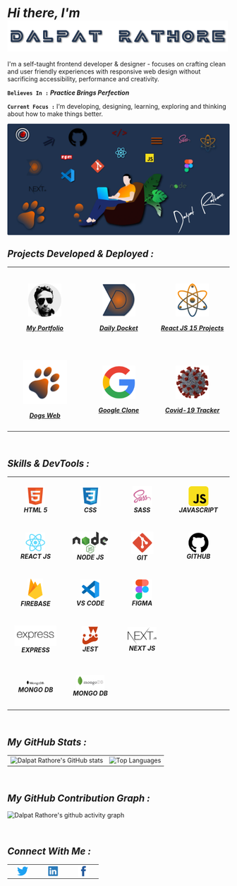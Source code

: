 <h1><i>Hi there,  I'm  <img align="center" alt="Dalpat Rathore" width="500" src="https://github.com/DalpatRathore/dalpatrathore/blob/main/assets/images/name.svg"> </i> </h1>
<!-- <h1><i>Hi there,  I'm Dalpat Rathore</i></h1> -->

I'm a self-taught frontend developer & designer - focuses on crafting clean and user friendly experiences with responsive web design without sacrificing accessibility, performance and creativity.

**`Believes In :`** <strong> <i> Practice Brings Perfection </i> </strong>

**`Current Focus :`** I’m developing, designing, learning, exploring and thinking about how to make things better.

<img align="center" alt="hero image" src="https://github.com/DalpatRathore/dalpatrathore/blob/main/assets/images/heroImg0.webp">

<br>

<h2><i>Projects Developed & Deployed :</i></h2>

<table>

  <tr>
    <td align='center' width="250" height="180">
      <a href="https://dalpatrathoredev.web.app">
          <img align="center" alt="dalpat rathore" width="75px" src="https://github.com/DalpatRathore/dalpatrathore/blob/main/assets/images/dalpatrathore.png" />
           <br>
           <br>
          <strong><i>My Portfolio</i></strong>
     </a>
   </td>
      
   <td align='center' width="250" height="180">
     <a href="https://dailydocket.web.app/">
        <img align="center" alt="daily-docket" width="75px" src="https://github.com/DalpatRathore/dalpatrathore/blob/main/assets/images/dailydocket.png" />
           <br>
           <br>
      <strong><i>Daily Docket</i></strong>
    </a>
   </td>
    
   <td align='center' width="250" height="180">
     <a href="https://react15proj.web.app">
         <img align="center" alt="react-15-porjects" width="75px" src="https://github.com/DalpatRathore/dalpatrathore/blob/main/assets/images/react15proj.png" />
           <br>
           <br>
      <strong><i>React JS 15 Projects</i></strong>
    </a>
  </td>       
</tr>

<tr>
   <td align='center' width="250" height="180">
     <a href="https://dogsdetails.web.app/">
       <img align="center" alt="dogs-web" width="100px" src="https://github.com/DalpatRathore/dalpatrathore/blob/main/assets/images/dogsweb.png" />
           <br>
           <br>
      <strong><i>Dogs Web</i></strong>
    </a>
  </td>
    
 <td align='center' width="250" height="180">
       <a href="https://cloneapp111.web.app/">
        <img align="center" alt="Google-Clone" width="75px" src="https://github.com/DalpatRathore/dalpatrathore/blob/main/assets/images/googleclone.png" />
           </br>
           </br>
       <strong><i>Google Clone</i></strong>
    </a>
 </td>
    
 <td align='center' width="250" height="180">
      <a href="https://covid19tracks.web.app/">
        <img align="center" alt="Covid-19" width="75px" src="https://github.com/DalpatRathore/dalpatrathore/blob/main/assets/images/covid19.png" />
           <br>
           <br>
        <strong><i>Covid-19 Tracker</i></strong>
      </a>
    </td> 
 </tr>

</table>

<br>

<h2><i>Skills & DevTools :</i></h2>

<table>
<tr>
    <td align='center' width="200" height="100">
       <img align='center' alt="HTML5" width="45px" src="https://github.com/DalpatRathore/dalpatrathore/blob/main/assets/icons/html.svg" />
         </br>
      <strong><i>HTML 5</i></strong>
    </td>
    <td align='center'width="200" height="100">
       <img align='center' alt="CSS3" width="45px" src="https://github.com/DalpatRathore/dalpatrathore/blob/main/assets/icons/css.svg" />
         </br>
      <strong><i>CSS</i></strong>
    </td>
    <td align='center' width="200" height="100">
       <img align="center" alt="Sass" width="45px" src="https://github.com/DalpatRathore/dalpatrathore/blob/main/assets/icons/sass.svg" />
         </br>
      <strong><i>SASS</i></strong>
    </td>
    <td align='center' width="200" height="100">
       <img align="center" alt="JavaScript" width="45px" src="https://github.com/DalpatRathore/dalpatrathore/blob/main/assets/icons/javascript.svg" />
         </br>
      <strong><i>JAVASCRIPT</i></strong>
    </td>
    
</tr>
<tr>
     <td align='center' width="200" height="100">
       <img align="center" alt="React" width="45px" src="https://github.com/DalpatRathore/dalpatrathore/blob/main/assets/icons/react.svg" />
         </br>
      <strong><i>REACT JS</i></strong>
    </td>
    <td align='center' width="200" height="100">
       <img align="center" alt="React" width="80px" src="https://github.com/DalpatRathore/dalpatrathore/blob/main/assets/icons/node.svg" />
         </br>
      <strong><i>NODE JS</i></strong>
    </td>
    <td align='center'width="200" height="100">
       <img align="center" alt="Git" width="50px" src="https://github.com/DalpatRathore/dalpatrathore/blob/main/assets/icons/git.svg" />
         </br>
      <strong><i>GIT</i></strong>
    </td>
    <td align='center' width="200" height="100">
       <img align="center" alt="GitHub" width="45px" src="https://github.com/DalpatRathore/dalpatrathore/blob/main/assets/icons/github.svg" />
         </br>
     <strong><i>GITHUB</i></strong>
    </td> 
    
</tr>
<tr>
     <td align='center' width="200" height="100">
       <img align="center" alt="Firebase" width="35px" src="https://github.com/DalpatRathore/dalpatrathore/blob/main/assets/icons/firebase.svg" />
         </br>
     <strong><i>FIREBASE</i></strong>
    </td>    
    <td align='center' width="200" height="100">
       <img align="center" alt="Visual Studio Code" width="45px" src="https://github.com/DalpatRathore/dalpatrathore/blob/main/assets/icons/vscode.svg" />
         </br>
      <strong><i>VS CODE</i></strong>
    </td>
    <td align='center' width="200" height="100">
       <img align="center" alt="Figma" width="45px" src="https://github.com/DalpatRathore/dalpatrathore/blob/main/assets/icons/figma.svg" />
         </br>
      <strong><i>FIGMA</i></strong>
    </td>
</tr>
<tr>
     <td align='center' width="200" height="100">
       <img align="center" alt="Express" width="95px" src="https://github.com/DalpatRathore/dalpatrathore/blob/main/assets/icons/express.svg" />
         </br>
     <strong><i>EXPRESS</i></strong>
    </td>    
    <td align='center' width="200" height="100">
       <img align="center" alt="Jest" width="40px" src="https://github.com/DalpatRathore/dalpatrathore/blob/main/assets/icons/jest.svg" />
         </br>
      <strong><i>JEST</i></strong>
    </td>
    <td align='center' width="200" height="100">
       <img align="center" alt="Next JS" width="65px" src="https://github.com/DalpatRathore/dalpatrathore/blob/main/assets/icons/nextjs.svg" />
         </br>
      <strong><i>NEXT JS</i></strong>
    </td>
</tr>
<tr>
    <td align='center' width="200" height="100">
       <img align="center" alt="MongoDB" width="40px" src="https://github.com/DalpatRathore/dalpatrathore/blob/main/assets/icons/mongodb-1.svg" />
         </br>
      <strong><i>MONGO DB</i></strong>
    </td>
    <td align='center' width="200" height="100">
       <img align="center" alt="MongoDB" width="65px" src="https://github.com/DalpatRathore/dalpatrathore/blob/main/assets/icons/mongodb.svg" />
         </br>
      <strong><i>MONGO DB</i></strong>
    </td>
</tr>
</table>

<br>

<h2><i>My GitHub Stats :</i></h2>

<table>
  <tr>
    <td valign="top"><img src="https://github-readme-stats.vercel.app/api?username=DalpatRathore&count_private=true&theme=algolia&show_icons=true&icon_color=FFA500&title_color=f4791f&bg_color=0,0F2027,03071e&text_color=FFF" alt ="Dalpat Rathore's GitHub stats"/></td>
    <td valign="top"><img src="https://github-readme-stats.vercel.app/api/top-langs/?username=DalpatRathore&layout=compact&langs_count=10" alt ="Top Languages"/></td>
  </tr>
</table>

<br>

<h2><i>My GitHub Contribution Graph :</i></h2>

![Dalpat Rathore's github activity graph](https://activity-graph.herokuapp.com/graph?username=DalpatRathore&theme=rogue&line=f4791f&point=461220)

<br>

<h2><i>Connect With Me :</i></h2>

<table>
<tr>
    <td align='center' width="55"> <a href="https://twitter.com/ingenuity_brain"><img align="center" alt="twitter" width="25px" src="https://github.com/DalpatRathore/dalpatrathore/blob/main/assets/icons/twitter.svg" /></a>  </td>
   <td align='center' width="55"> <a href="https://linkedin.com/in/dalpatrathore"><img align="center" alt="linkedIn" width="25px" src="https://github.com/DalpatRathore/dalpatrathore/blob/main/assets/icons/linkedin.svg" /></a>  </td>
   <td align='center' width="55"> <a href="https://www.facebook.com/dalpat.rathore"><img align="center" alt="facebook" width="25px" src="https://github.com/DalpatRathore/dalpatrathore/blob/main/assets/icons/facebook.svg" /></a>  </td>
</tr>
</table>
